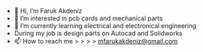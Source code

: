 - 👋 Hi, I’m Faruk Akdeniz
- 👀 I’m interested in pcb cards and mechanical parts
- 🌱 I’m currently learning electrical and electronical engineering
- During my job is design parts on Autocad and Solidworks
- 📫 How to reach me > > > > mfarukakdeniz@gmail.com

<!---
mfarukakdenz/mfarukakdenz is a ✨ special ✨ repository because its `README.md` (this file) appears on your GitHub profile.
You can click the Preview link to take a look at your changes.
--->
